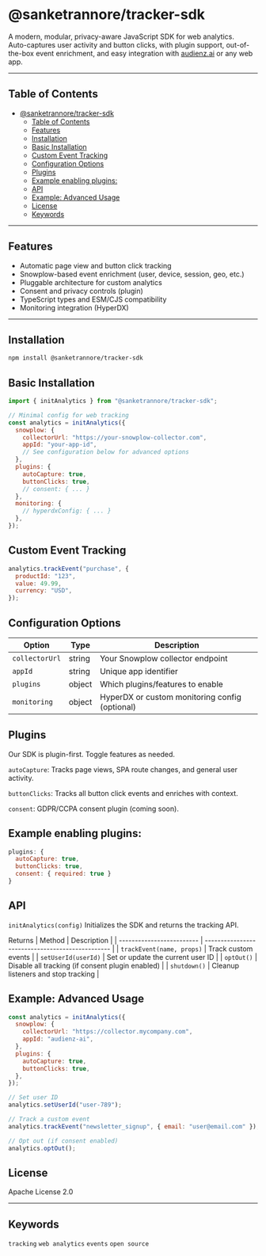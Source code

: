 # @sanketrannore/tracker-sdk

A modern, modular, privacy-aware JavaScript SDK for web analytics.  
Auto-captures user activity and button clicks, with plugin support, out-of-the-box event enrichment, and easy integration with [audienz.ai](https://audienz.ai) or any web app.

---

## Table of Contents

- [@sanketrannore/tracker-sdk](#sanketrannoretracker-sdk)
  - [Table of Contents](#table-of-contents)
  - [Features](#features)
  - [Installation](#installation)
  - [Basic Installation](#basic-installation)
  - [Custom Event Tracking](#custom-event-tracking)
  - [Configuration Options](#configuration-options)
  - [Plugins](#plugins)
  - [Example enabling plugins:](#example-enabling-plugins)
  - [API](#api)
  - [Example: Advanced Usage](#example-advanced-usage)
  - [License](#license)
  - [Keywords](#keywords)

---

## Features

- Automatic page view and button click tracking
- Snowplow-based event enrichment (user, device, session, geo, etc.)
- Pluggable architecture for custom analytics
- Consent and privacy controls (plugin)
- TypeScript types and ESM/CJS compatibility
- Monitoring integration (HyperDX)

---

## Installation

```sh
npm install @sanketrannore/tracker-sdk
```

## Basic Installation

```js
import { initAnalytics } from "@sanketrannore/tracker-sdk";

// Minimal config for web tracking
const analytics = initAnalytics({
  snowplow: {
    collectorUrl: "https://your-snowplow-collector.com",
    appId: "your-app-id",
    // See configuration below for advanced options
  },
  plugins: {
    autoCapture: true,
    buttonClicks: true,
    // consent: { ... }
  },
  monitoring: {
    // hyperdxConfig: { ... }
  },
});
```

## Custom Event Tracking

```js
analytics.trackEvent("purchase", {
  productId: "123",
  value: 49.99,
  currency: "USD",
});
```

## Configuration Options

| Option         | Type   | Description                                    |
| -------------- | ------ | ---------------------------------------------- |
| `collectorUrl` | string | Your Snowplow collector endpoint               |
| `appId`        | string | Unique app identifier                          |
| `plugins`      | object | Which plugins/features to enable               |
| `monitoring`   | object | HyperDX or custom monitoring config (optional) |

## Plugins

Our SDK is plugin-first. Toggle features as needed.

`autoCapture`:
Tracks page views, SPA route changes, and general user activity.

`buttonClicks`:
Tracks all button click events and enriches with context.

`consent`:
GDPR/CCPA consent plugin (coming soon).

## Example enabling plugins:

```js
plugins: {
  autoCapture: true,
  buttonClicks: true,
  consent: { required: true }
}
```

## API

`initAnalytics(config)`
Initializes the SDK and returns the tracking API.

Returns
| Method | Description |
| ------------------------- | ------------------------------------------------ |
| `trackEvent(name, props)` | Track custom events |
| `setUserId(userId)` | Set or update the current user ID |
| `optOut()` | Disable all tracking (if consent plugin enabled) |
| `shutdown()` | Cleanup listeners and stop tracking |

## Example: Advanced Usage

```js
const analytics = initAnalytics({
  snowplow: {
    collectorUrl: "https://collector.mycompany.com",
    appId: "audienz-ai",
  },
  plugins: {
    autoCapture: true,
    buttonClicks: true,
  },
});

// Set user ID
analytics.setUserId("user-789");

// Track a custom event
analytics.trackEvent("newsletter_signup", { email: "user@email.com" });

// Opt out (if consent enabled)
analytics.optOut();
```

## License

Apache License 2.0

---

## Keywords

`tracking` `web analytics` `events` `open source`
